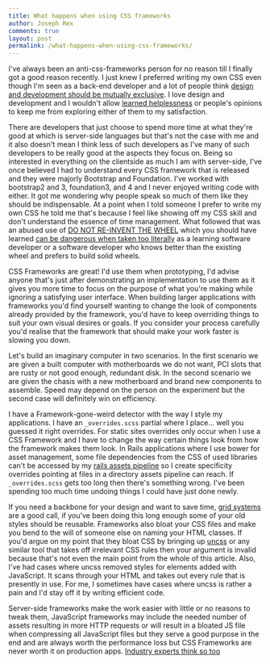 ```yaml
---
title: What happens when using CSS frameworks
author: Joseph Rex
comments: true
layout: post
permalink: /what-happens-when-using-css-frameworks/
---
```

I've always been an anti-css-frameworks person for no reason till I finally got a good reason recently. I just knew I preferred writing my own CSS even though I'm seen as a back-end developer and a lot of people think [design and development should be mutually exclusive][1]. I love design and development and I wouldn't allow [learned helplessness][8] or people's opinions to keep me from exploring either of them to my satisfaction.
<!--more-->

There are developers that just choose to spend more time at what they're good at which is server-side languages but that's not the case with me and it also doesn't mean I think less of such developers as I've many of such developers to be really good at the aspects they focus on. Being so interested in everything on the clientside as much I am with server-side, I've once believed I had to understand every CSS framework that is released and they were majorly Bootstrap and Foundation. I've worked with bootstrap2 and 3, foundation3, and 4 and I never enjoyed writing code with either. It got me wondering why people speak so much of them like they should be indispensable. At a point when I told someone I prefer to write my own CSS he told me that's because I feel like showing off my CSS skill and don't understand the essence of time management. What followed that was an abused use of [DO NOT RE-INVENT THE WHEEL][2] which you should have learned [can be dangerous when taken too literally][3] as a learning software developer or a software developer who knows better than the existing wheel and prefers to build solid wheels.

CSS Frameworks are great! I'd use them when prototyping, I'd advise anyone that's just after demonstrating an implementation to use them as it gives you more time to focus on the purpose of what you're making while ignoring a satisfying user interface. When building larger applications with frameworks you'd find yourself wanting to change the look of components already provided by the framework, you'd have to keep overriding things to suit your own visual desires or goals. If you consider your process carefully you'd realise that the framework that should make your work faster is slowing you down.

Let's build an imaginary computer in two scenarios. In the first scenario we are given a built computer with motherboards we do not want, PCI slots that are rusty or not good enough, redundant disk. In the second scenario we are given the chasis with a new motherboard and brand new components to assemble. Speed may depend on the person on the experiment but the second case will definitely win on efficiency.

I have a Framework-gone-weird detector with the way I style my applications. I have an `_overrides.scss` partial where I place... well you guessed it right overrides. For static sites overrides only occur when I use a CSS Framework and I have to change the way certain things look from how the framework makes them look. In Rails applications where I use bower for asset management, some file dependencies from the CSS of used libraries can't be accessed by my [rails assets pipeline][4] so I create specificity overrides pointing at files in a directory assets pipeline can reach. If `_overrides.scss` gets too long then there's something wrong. I've been spending too much time undoing things I could have just done newly.

If you need a backbone for your design and want to save time, [grid systems][5] are a good call, if you've been doing this long enough some of your old styles should be reusable. Frameworks also bloat your CSS files and make you bend to the will of someone else on naming your HTML classes. If you'd argue on my point that they bloat CSS by bringing up [uncss][6] or any similar tool that takes off irrelevant CSS rules then your argument is invalid because that's not even the main point from the whole of this article. Also, I've had cases where uncss removed styles for elements added with JavaScript. It scans through your HTML and takes out every rule that is presently in use. For me, I sometimes have cases where uncss is rather a pain and I'd stay off it by writing efficient code.

Server-side frameworks make the work easier with little or no reasons to tweak them, JavaScript frameworks may include the needed number of assets resulting in more HTTP requests or will result in a bloated JS file when compressing all JavaScript files but they serve a good purpose in the end and are always worth the performance loss but CSS Frameworks are never worth it on production apps. [Industry experts think so too][7]

[1]: http://uxdiogenes.com/blog/on-being-a-designer-and-a-developer-not-quite-unicorn-rare
[2]: https://en.wikipedia.org/wiki/Reinventing_the_wheel
[3]: https://blog.codinghorror.com/dont-reinvent-the-wheel-unless-you-plan-on-learning-more-about-wheels/
[4]: http://guides.rubyonrails.org/asset_pipeline.html
[5]: http://www.thegridsystem.org/
[6]: http://bit.ly/uncss
[7]: https://psdtowp.net/best-responsive-css-frameworks.html#jeremy-keith
[8]: https://en.wikipedia.org/wiki/Learned_helplessness